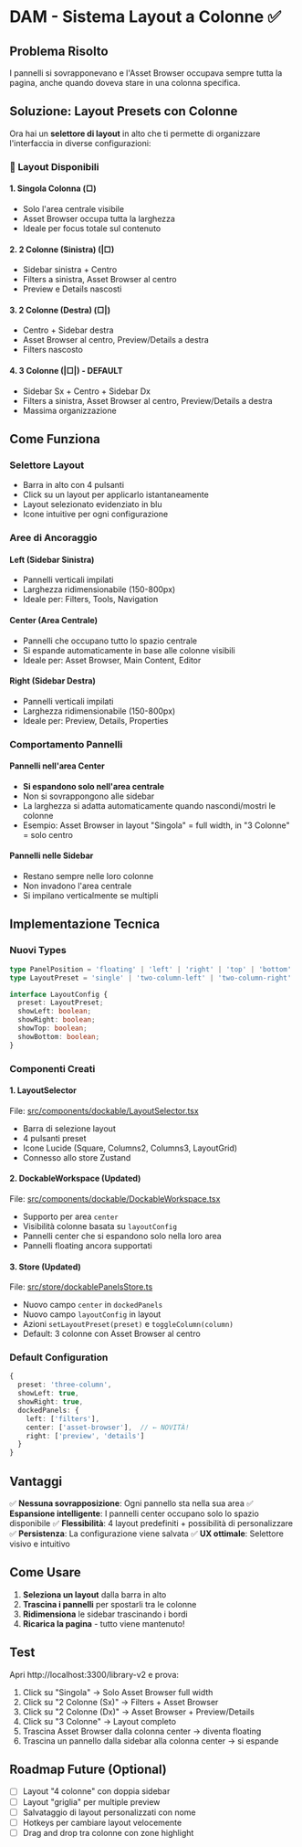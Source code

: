 # DAM - Sistema Layout a Colonne ✅

## Problema Risolto
I pannelli si sovrapponevano e l'Asset Browser occupava sempre tutta la pagina, anche quando doveva stare in una colonna specifica.

## Soluzione: Layout Presets con Colonne

Ora hai un **selettore di layout** in alto che ti permette di organizzare l'interfaccia in diverse configurazioni:

### 🎨 Layout Disponibili

#### 1. **Singola Colonna** (□)
- Solo l'area centrale visibile
- Asset Browser occupa tutta la larghezza
- Ideale per focus totale sul contenuto

#### 2. **2 Colonne (Sinistra)** (|□)
- Sidebar sinistra + Centro
- Filters a sinistra, Asset Browser al centro
- Preview e Details nascosti

#### 3. **2 Colonne (Destra)** (□|)
- Centro + Sidebar destra  
- Asset Browser al centro, Preview/Details a destra
- Filters nascosto

#### 4. **3 Colonne** (|□|) - **DEFAULT**
- Sidebar Sx + Centro + Sidebar Dx
- Filters a sinistra, Asset Browser al centro, Preview/Details a destra
- Massima organizzazione

## Come Funziona

### Selettore Layout
- Barra in alto con 4 pulsanti
- Click su un layout per applicarlo istantaneamente
- Layout selezionato evidenziato in blu
- Icone intuitive per ogni configurazione

### Aree di Ancoraggio

#### **Left** (Sidebar Sinistra)
- Pannelli verticali impilati
- Larghezza ridimensionabile (150-800px)
- Ideale per: Filters, Tools, Navigation

#### **Center** (Area Centrale)
- Pannelli che occupano tutto lo spazio centrale
- Si espande automaticamente in base alle colonne visibili
- Ideale per: Asset Browser, Main Content, Editor

#### **Right** (Sidebar Destra)
- Pannelli verticali impilati
- Larghezza ridimensionabile (150-800px)
- Ideale per: Preview, Details, Properties

### Comportamento Pannelli

#### Pannelli nell'area Center
- **Si espandono solo nell'area centrale**
- Non si sovrappongono alle sidebar
- La larghezza si adatta automaticamente quando nascondi/mostri le colonne
- Esempio: Asset Browser in layout "Singola" = full width, in "3 Colonne" = solo centro

#### Pannelli nelle Sidebar
- Restano sempre nelle loro colonne
- Non invadono l'area centrale
- Si impilano verticalmente se multipli

## Implementazione Tecnica

### Nuovi Types
```typescript
type PanelPosition = 'floating' | 'left' | 'right' | 'top' | 'bottom' | 'center';
type LayoutPreset = 'single' | 'two-column-left' | 'two-column-right' | 'three-column' | 'custom';

interface LayoutConfig {
  preset: LayoutPreset;
  showLeft: boolean;
  showRight: boolean;
  showTop: boolean;
  showBottom: boolean;
}
```

### Componenti Creati

#### 1. **LayoutSelector** 
File: [src/components/dockable/LayoutSelector.tsx](app-dam/src/components/dockable/LayoutSelector.tsx)
- Barra di selezione layout
- 4 pulsanti preset
- Icone Lucide (Square, Columns2, Columns3, LayoutGrid)
- Connesso allo store Zustand

#### 2. **DockableWorkspace (Updated)**
File: [src/components/dockable/DockableWorkspace.tsx](app-dam/src/components/dockable/DockableWorkspace.tsx)
- Supporto per area `center`
- Visibilità colonne basata su `layoutConfig`
- Pannelli center che si espandono solo nella loro area
- Pannelli floating ancora supportati

#### 3. **Store (Updated)**
File: [src/store/dockablePanelsStore.ts](app-dam/src/store/dockablePanelsStore.ts)
- Nuovo campo `center` in `dockedPanels`
- Nuovo campo `layoutConfig` in layout
- Azioni `setLayoutPreset(preset)` e `toggleColumn(column)`
- Default: 3 colonne con Asset Browser al centro

### Default Configuration
```typescript
{
  preset: 'three-column',
  showLeft: true,
  showRight: true,
  dockedPanels: {
    left: ['filters'],
    center: ['asset-browser'],  // ← NOVITÀ!
    right: ['preview', 'details']
  }
}
```

## Vantaggi

✅ **Nessuna sovrapposizione**: Ogni pannello sta nella sua area
✅ **Espansione intelligente**: I pannelli center occupano solo lo spazio disponibile
✅ **Flessibilità**: 4 layout predefiniti + possibilità di personalizzare
✅ **Persistenza**: La configurazione viene salvata
✅ **UX ottimale**: Selettore visivo e intuitivo

## Come Usare

1. **Seleziona un layout** dalla barra in alto
2. **Trascina i pannelli** per spostarli tra le colonne
3. **Ridimensiona** le sidebar trascinando i bordi
4. **Ricarica la pagina** - tutto viene mantenuto!

## Test
Apri http://localhost:3300/library-v2 e prova:

1. Click su "Singola" → Solo Asset Browser full width
2. Click su "2 Colonne (Sx)" → Filters + Asset Browser
3. Click su "2 Colonne (Dx)" → Asset Browser + Preview/Details
4. Click su "3 Colonne" → Layout completo
5. Trascina Asset Browser dalla colonna center → diventa floating
6. Trascina un pannello dalla sidebar alla colonna center → si espande

## Roadmap Future (Optional)
- [ ] Layout "4 colonne" con doppia sidebar
- [ ] Layout "griglia" per multiple preview
- [ ] Salvataggio di layout personalizzati con nome
- [ ] Hotkeys per cambiare layout velocemente
- [ ] Drag and drop tra colonne con zone highlight
